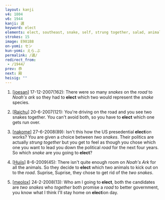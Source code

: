 ```yaml
---
layout: kanji
v4: 1804
v6: 1944
kanji: 選
keyword: elect
elements: elect, southeast, snake, self, strung together, salad, animal legs, eight, road, snake2, self2
strokes: 15
image: E981B8
on-yomi: セン
kun-yomi: えら.ぶ
permalink: /選/
redirect_from:
 - /1944/
prev: 恭
next: 殿
heisig: ""
---
```


1) [<a href="http://kanji.koohii.com/profile/joesan">joesan</a>] 17-12-2007(162): There were so many <em>snakes</em> on the <em>road</em> to <em>Noah&#039;s ark</em> so they had to<strong> elect</strong> which two would represent the <em>snake</em> species.

2) [<a href="http://kanji.koohii.com/profile/Raichu">Raichu</a>] 20-6-2007(121): You&#039;re driving on the road and you see two snakes together. You can&#039;t avoid both, so you have to<strong> elect</strong> which one gets run over.

3) [<a href="http://kanji.koohii.com/profile/nakome">nakome</a>] 27-6-2008(89): Isn&#039;t this how the US presedential<strong> elect</strong>ion works? You are given a choice between <em>two snakes</em>. Their politics are actually <em>strung together</em> but you get to feel as though you chose which one you want to lead you down the political <em>road</em> for the next four years. So which <em>snake</em> are you going to<strong> elect</strong>?

4) [<a href="http://kanji.koohii.com/profile/Hujis">Hujis</a>] 8-6-2009(45): There isn&#039;t quite enough room on <em>Noah&#039;s Ark</em> for all the animals. So they decide to<strong> elect</strong> which two animals to kick out on to the <em>road</em>. Suprise, Suprise, they chose to get rid of the <em>two snakes</em>.

5) [<a href="http://kanji.koohii.com/profile/meolox">meolox</a>] 24-2-2008(13): Who am I going to<strong> elect</strong>, both the candidates are <em>two snakes</em> who <em>together</em> both promise a <em>road</em> to better government, you know what I think I&#039;ll stay home on<strong> elect</strong>ion day.

